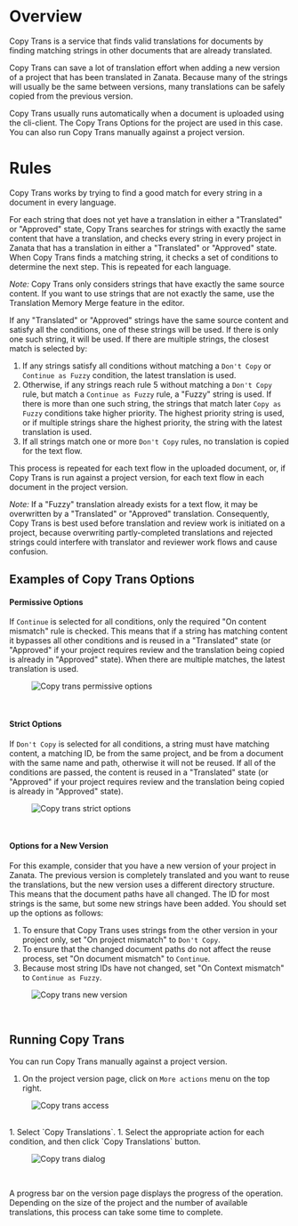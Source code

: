 # Overview

Copy Trans is a service that finds valid translations for documents by finding matching strings in other documents that are already translated.

Copy Trans can save a lot of translation effort when adding a new version of a project that has been translated in Zanata. Because many of the strings will usually be the same between versions, many translations can be safely copied from the previous version.

Copy Trans usually runs automatically when a document is uploaded using the cli-client. The Copy Trans Options for the project are used in this case. You can also run Copy Trans manually against a project version.

# Rules

Copy Trans works by trying to find a good match for every string in a document in every language.

For each string that does not yet have a translation in either a "Translated" or "Approved" state, Copy Trans searches for strings with exactly the same content that have a translation, and checks every string in every project in Zanata that has a translation in either a "Translated" or "Approved" state. When Copy Trans finds a matching string, it checks a set of conditions to determine the next step. This is repeated for each language.

*Note:* Copy Trans only considers strings that have exactly the same source content. If you want to use strings that are not exactly the same, use the Translation Memory Merge feature in the editor.

If any "Translated" or "Approved" strings have the same source content and satisfy all the conditions, one of these strings will be used. If there is only one such string, it will be used. If there are multiple strings, the closest match is selected by:

 1. If any strings satisfy all conditions without matching a `Don't Copy` or `Continue as Fuzzy` condition, the latest translation is used.
 1. Otherwise, if any strings reach rule 5 without matching a `Don't Copy` rule, but match a `Continue as Fuzzy` rule, a "Fuzzy" string is used. If there is more than one such string, the strings that match later `Copy as Fuzzy` conditions take higher priority. The highest priority string is used, or if multiple strings share the highest priority, the string with the latest translation is used.
 1. If all strings match one or more `Don't Copy` rules, no translation is copied for the text flow.

This process is repeated for each text flow in the uploaded document, or, if Copy Trans is run against a project version, for each text flow in each document in the project version.

*Note:* If a "Fuzzy" translation already exists for a text flow, it may be overwritten by a "Translated" or "Approved" translation. Consequently, Copy Trans is best used before translation and review work is initiated on a project, because overwriting partly-completed translations and rejected strings could interfere with translator and reviewer work flows and cause confusion.

## Examples of Copy Trans Options

#### Permissive Options

If `Continue` is selected for all conditions, only the required "On content mismatch" rule is checked. This means that if a string has matching content it bypasses all other conditions and is reused in a "Translated" state (or "Approved" if your project requires review and the translation being copied is already in "Approved" state). When there are multiple matches, the latest translation is used.

<figure>
<img alt="Copy trans permissive options" src="images/copy-trans-permissive.png" />
</figure>
<br/>

#### Strict Options

If `Don't Copy` is selected for all conditions, a string must have matching content, a matching ID, be from the same project, and be from a document with the same name and path, otherwise it will not be reused. If all of the conditions are passed, the content is reused in a "Translated" state (or "Approved" if your project requires review and the translation being copied is already in "Approved" state).

<figure>
<img alt="Copy trans strict options" src="images/copy-trans-strict.png" />
</figure>
<br/>

#### Options for a New Version

For this example, consider that you have a new version of your project in Zanata. The previous version is completely translated and you want to reuse the translations, but the new version uses a different directory structure. This means that the document paths have all changed. The ID for most strings is the same, but some new strings have been added. You should set up the options as follows:

1. To ensure that Copy Trans uses strings from the other version in your project only, set "On project mismatch" to `Don't Copy`.
1. To ensure that the changed document paths do not affect the reuse process, set "On document mismatch" to `Continue`.
1. Because most string IDs have not changed, set "On Context mismatch" to `Continue as Fuzzy`.

<figure>
<img alt="Copy trans new version" src="images/copy-trans-newversion.png" />
</figure>
<br/>


## Running Copy Trans

You can run Copy Trans manually against a project version.

1. On the project version page, click on `More actions` menu on the top right.
<figure>
<img alt="Copy trans access" src="images/copy-trans-access.png" />
</figure>
<br/>
1. Select `Copy Translations`.
1. Select the appropriate action for each condition, and then click `Copy Translations` button.

<figure>
<img alt="Copy trans dialog" src="images/copy-trans-dialog.png" />
</figure>
<br/>

A progress bar on the version page displays the progress of the operation. Depending on the size of the project and the number of available translations, this process can take some time to complete.
